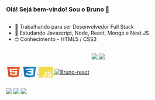 ### Olá! Sejá bem-vindo! Sou o Bruno 👋
##
- 🔭 Trabalhando para ser Desenvolvedor Full Stack
- 🌱 Estudando Javascript, Node, React, Mongo e Next JS
- 🤓 Conhecimento - HTML5 / CSS3 
##
<div align="center">
  <a href="https://github.com/Brunodsoares">
  <img height="160em" src="https://github-readme-stats.vercel.app/api?username=Brunodsoares&show_icons=true&theme=jolly&include_all_commits=true&count_private=true"/>
  <img height="160em" src="https://github-readme-stats.vercel.app/api/top-langs/?username=Brunodsoares&amp;layout=compact&amp;langs_count=7&amp;theme=jolly"/>
</div>

  <div style="display: inline_block"><br>
  
  <img align="center" alt="Bruno-HTML" height="30" width="40" src="https://raw.githubusercontent.com/devicons/devicon/master/icons/html5/html5-original.svg">
  <img align="center" alt="Bruno-CSS" height="30" width="40" src="https://raw.githubusercontent.com/devicons/devicon/master/icons/css3/css3-original.svg">
  <img align="center" alt="Bruno-Js" height="30" width="40" src="https://raw.githubusercontent.com/devicons/devicon/master/icons/javascript/javascript-plain.svg">
  <img align="center" alt="Bruno-react" height="30" width="40"  src="https://icongr.am/devicon/react-original.svg?size=128&color=currentColor">
    
  </div>
  
  ##

  <div>
  <a href="https://www.instagram.com/brukva86/" target="_blank"><img src="https://img.shields.io/badge/-Instagram-%23E4405F?style=for-the-badge&logo=instagram&logoColor=white" target="_blank"></a>
  <a href="https://www.linkedin.com/in/brunodsoares/" target="_blank"><img src="https://img.shields.io/badge/-LinkedIn-%230077B5?style=for-the-badge&logo=linkedin&logoColor=white" target="_blank"></a> 
    <a href = "mailto:bruno.sdsoares@gmail.com"><img src="https://img.shields.io/badge/-Gmail-%23333?style=for-the-badge&logo=gmail&logoColor=white" target="_blank"></a>
  
</div>

